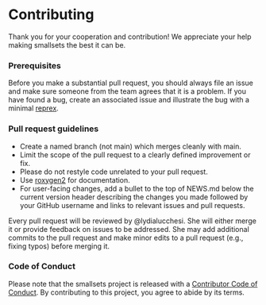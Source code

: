# Contributing

Thank you for your cooperation and contribution! We appreciate your help making smallsets the best it can be.

### Prerequisites

Before you make a substantial pull request, you should always file an issue and make sure someone from the team agrees that it is a problem. If you have found a bug, create an associated issue and illustrate the bug with a minimal [reprex](https://www.tidyverse.org/help/#reprex).

### Pull request guidelines

* Create a named branch (not main) which merges cleanly with main.
* Limit the scope of the pull request to a clearly defined improvement or fix.
* Please do not restyle code unrelated to your pull request.
* Use [roxygen2](https://cran.r-project.org/package=roxygen2) for documentation.
* For user-facing changes, add a bullet to the top of NEWS.md below the
current version header describing the changes you made followed by your GitHub username and links to relevant issues and pull requests.

Every pull request will be reviewed by @lydialucchesi. She will either merge it or provide feedback on issues to be addressed. She may add additional commits to the pull request and make minor edits to a pull request (e.g., fixing typos) before merging it.

### Code of Conduct

Please note that the smallsets project is released with a [Contributor Code of Conduct](CODE_OF_CONDUCT.md). By contributing to this project, you agree to abide by its terms.

